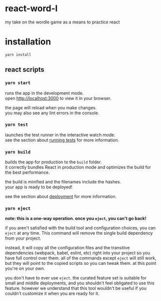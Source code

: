 # react-word-l

my take on the wordle game as a means to practice react

# installation

```shell
yarn install
```

## react scripts

### `yarn start`

runs the app in the development mode.\
open [http://localhost:3000](http://localhost:3000) to view it in your browser.

the page will reload when you make changes.\
you may also see any lint errors in the console.

### `yarn test`

launches the test runner in the interactive watch mode.\
see the section about [running tests](https://facebook.github.io/create-react-app/docs/running-tests) for more information.

### `yarn build`

builds the app for production to the `build` folder.\
it correctly bundles React in production mode and optimizes the build for the best performance.

the build is minified and the filenames include the hashes.\
your app is ready to be deployed!

see the section about [deployment](https://facebook.github.io/create-react-app/docs/deployment) for more information.

### `yarn eject`

**note: this is a one-way operation. once you `eject`, you can't go back!**

if you aren't satisfied with the build tool and configuration choices, you can `eject` at any time. This command will remove the single build dependency from your project.

instead, it will copy all the configuration files and the transitive dependencies (webpack, babel, eslint, etc) right into your project so you have full control over them. all of the commands except `eject` will still work, but they will point to the copied scripts so you can tweak them. at this point you're on your own.

you don't have to ever use `eject`. the curated feature set is suitable for small and middle deployments, and you shouldn't feel obligated to use this feature. however we understand that this tool wouldn't be useful if you couldn't customize it when you are ready for it.
